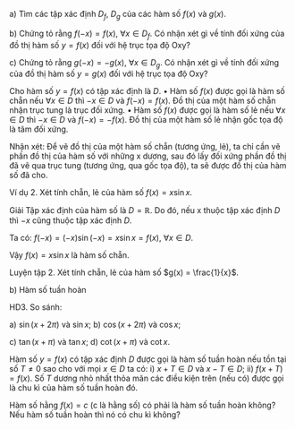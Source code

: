 a) Tìm các tập xác định $D_f$, $D_g$ của các hàm số $f(x)$ và $g(x)$.

b) Chứng tỏ rằng $f(-x) = f(x)$, $\forall x \in D_f$. Có nhận xét gì về tính đối xứng của đồ thị hàm số $y = f(x)$ đối với hệ trục tọa độ Oxy?

c) Chứng tỏ rằng $g(-x) = -g(x)$, $\forall x \in D_g$. Có nhận xét gì về tính đối xứng của đồ thị hàm số $y = g(x)$ đối với hệ trục tọa độ Oxy?

Cho hàm số $y = f(x)$ có tập xác định là $D$.
• Hàm số $f(x)$ được gọi là hàm số chẵn nếu $\forall x \in D$ thì $-x \in D$ và $f(-x) = f(x)$.
Đồ thị của một hàm số chẵn nhận trục tung là trục đối xứng.
• Hàm số $f(x)$ được gọi là hàm số lẻ nếu $\forall x \in D$ thì $-x \in D$ và $f(-x) = -f(x)$.
Đồ thị của một hàm số lẻ nhận gốc tọa độ là tâm đối xứng.

Nhận xét: Để vẽ đồ thị của một hàm số chẵn (tương ứng, lẻ), ta chỉ cần vẽ phần đồ thị của hàm số với những x dương, sau đó lấy đối xứng phần đồ thị đã vẽ qua trục tung (tương ứng, qua gốc tọa độ), ta sẽ được đồ thị của hàm số đã cho.

Ví dụ 2. Xét tính chẵn, lẻ của hàm số $f(x) = x \sin x$.

Giải
Tập xác định của hàm số là $D = \mathbb{R}$.
Do đó, nếu x thuộc tập xác định $D$ thì $-x$ cũng thuộc tập xác định $D$.

Ta có: $f(-x) = (-x)\sin(-x) = x \sin x = f(x)$, $\forall x \in D$.

Vậy $f(x) = x \sin x$ là hàm số chẵn.

Luyện tập 2. Xét tính chẵn, lẻ của hàm số $g(x) = \frac{1}{x}$.

b) Hàm số tuần hoàn

HD3. So sánh:

a) $\sin(x + 2\pi)$ và $\sin x$;      b) $\cos(x + 2\pi)$ và $\cos x$;

c) $\tan(x + \pi)$ và $\tan x$;       d) $\cot(x + \pi)$ và $\cot x$.

Hàm số $y = f(x)$ có tập xác định $D$ được gọi là hàm số tuần hoàn nếu tồn tại số $T \neq 0$ sao cho với mọi $x \in D$ ta có:
i) $x + T \in D$ và $x - T \in D$;
ii) $f(x + T) = f(x)$.
Số $T$ dương nhỏ nhất thỏa mãn các điều kiện trên (nếu có) được gọi là chu kì của hàm số tuần hoàn đó.

Hàm số hằng $f(x) = c$ (c là hằng số) có phải là hàm số tuần hoàn không? Nếu hàm số tuần hoàn thì nó có chu kì không?